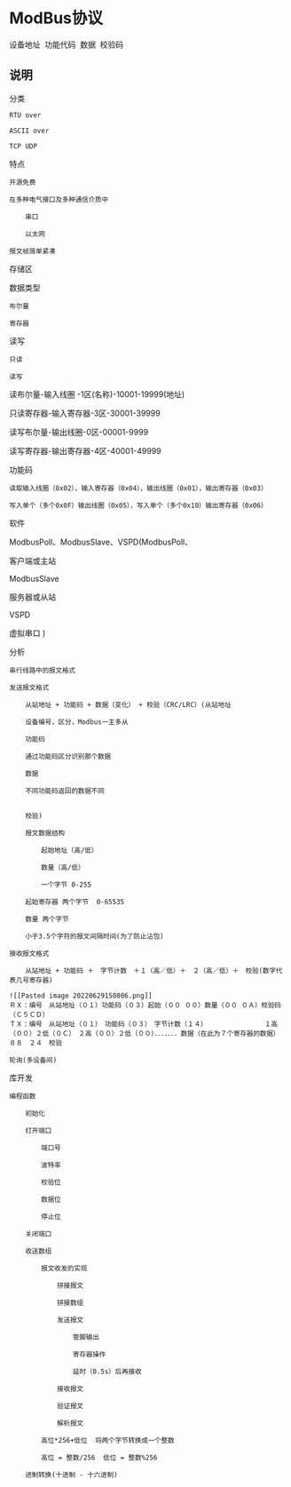 # ModBus协议

设备地址  功能代码  数据  校验码

## 说明

分类
	
	RTU over
	
	ASCII over
	
	TCP UDP

特点

	开源免费
	
	在多种电气接口及多种通信介质中
	
		串口
		
		以太网
	
	报文帧简单紧凑

存储区

数据类型

	布尔量
	
	寄存器

读写

	只读
	
	读写

读布尔量-输入线圈 -1区(名称)-10001-19999(地址)

只读寄存器-输入寄存器-3区-30001-39999

读写布尔量-输出线圈-0区-00001-9999

读写寄存器-输出寄存器-4区-40001-49999

功能码

	读取输入线圈（0x02），输入寄存器（0x04），输出线圈（0x01），输出寄存器（0x03）
	
	写入单个（多个0x0F）输出线圈（0x05），写入单个（多个0x10）输出寄存器（0x06）

软件

ModbusPoll、ModbusSlave、VSPD(ModbusPoll、

客户端或主站

ModbusSlave

服务器或从站

VSPD

虚拟串口
)

分析

	串行线路中的报文格式
	
	发送报文格式
	
		从站地址 + 功能码 + 数据（变化） + 校验（CRC/LRC）(从站地址

		设备编号，区分，Modbus一主多从
		
		功能码
		
		通过功能码区分识别那个数据
		
		数据
		
		不同功能码返回的数据不同
		
		
		校验)
		
		报文数据结构
		
			起始地址（高/低）
			
			数量（高/低）
			
			一个字节 0-255
		
		起始寄存器 两个字节  0-65535
		
		数量 两个字节
		
		小于3.5个字符的报文间隔时间(为了防止沾包)
	
	接收报文格式
	
		从站地址 + 功能码 ＋　字节计数　＋１（高／低）＋　２（高／低）＋　校验(数字代表几号寄存器)
		
	![[Pasted image 20220629150806.png]]
	ＲＸ：编号　从站地址（０１）功能码（０３）起始（００ ００）数量（００ ０Ａ）校验码（Ｃ５ＣＤ）  
	ＴＸ：编号　从站地址（０１）　功能码（０３）　字节计数（１４）　　  　　　　　　１高（００）２低（０Ｃ）　２高（００）２低（００）．．．．．．．数据（在此为７个寄存器的数据）  　　　　　　８８　２４　校验
	
	轮询(多设备间)

库开发

	编程函数
		
		初始化
		
		打开端口
		
			端口号
			
			波特率
			
			校验位
			
			数据位
			
			停止位
		
		关闭端口
		
		收送数组
		
			报文收发的实现
			
				拼接报文
				
				拼接数组
				
				发送报文
				
					管脚输出
					
					寄存器操作
					
					延时（0.5s）后再接收
				
				接收报文
				
				验证报文
				
				解析报文
			
			高位*256+低位  将两个字节转换成一个整数
			
			高位 = 整数/256  低位 = 整数%256
			
		进制转换(十进制 - 十六进制)